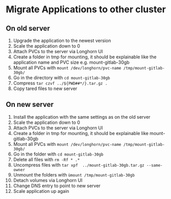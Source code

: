 # Migrate Applications to other cluster

## On old server
1. Upgrade the application to the newest version
2. Scale the application down to 0
3. Attach PVCs to the server via Longhorn UI
4. Create a folder in tmp for mounting, it should be explainable like the application name and PVC size e.g. mount-gitlab-30gb
5. Mount all PVCs with ```mount /dev/longhorn/pvc-name /tmp/mount-gitlab-30gb/```
6. Go in the directory with ```cd mount-gitlab-30gb```
7. Compress ```tar czvf ../${PWD##*/}.tar.gz .```
8. Copy tared files to new server

## On new server
1. Install the application with the same settings as on the old server
2. Scale the application down to 0
3. Attach PVCs to the server via Longhorn UI
4. Create a folder in tmp for mounting, it should be explainable like mount-gitlab-30gb
5. Mount all PVCs with ```mount /dev/longhorn/pvc-name /tmp/mount-gitlab-30gb/```
6. Go in the folder with ```cd mount-gitlab-30gb```
7. Delete all files with ```rm -Rf * .*```
8. Uncompress files with ```tar xpf  ../mount-gitlab-30gb.tar.gz --same-owner```
9. Unmount the folders with ```ùmount /tmp/mount-gitlab-30gb```
10. Detach volumes via Longhorn UI
11. Change DNS entry to point to new server
12. Scale application up again

